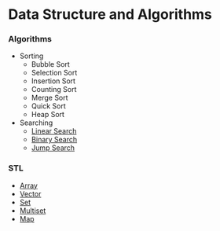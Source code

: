# Data Structure and Algorithms

### Algorithms
* Sorting
   * Bubble Sort
   * Selection Sort
   * Insertion Sort
   * Counting Sort
   * Merge Sort
   * Quick Sort
   * Heap Sort
* Searching
   * [Linear Search](/Algorithms/Searching/Linear%20Search/)
   * [Binary Search](/Algorithms/Searching/Binary%20Search/)
   * [Jump Search](/Algorithms/Searching/Jump%20Search/)

### STL
* [Array](/STL/Array)
* [Vector](/STL/Vector)
* [Set](/STL/Set)
* [Multiset](/STL/Multiset/)
* [Map](/STL/Map/)
